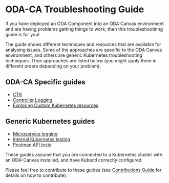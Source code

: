 # ODA-CA Troubleshooting Guide

If you have deployed an ODA Component into an ODA Canvas environment and are having problems getting things to work, then this troubleshootinng guide is for you!

The guide shows different techniques and resources that are available for analysing issues. Some of the approaches are specific to the ODA Canvas environment, and others are generic Kubernetes troubleshooting techniques. Thee approaches are listed below (you might apply them in different orders depending on your problem).

ODA-CA Specific guides
----------------------

* [CTK](CTK.md)
* [Controller Logging](Controller-Logging.md)
* [Exploring Custom Kubernetes resources](Exploring-Custom-Resources.md)

Generic Kubernetes guides
-------------------------

* [Microservice logging](Microservice-Logging.md)
* [Internal Kubernetes testing](Internal-Kubernetes-Testing.md)
* [Postman API tests](Postman-API-Tests.md)


These guides assume that you are connected to a Kubernetes cluster with an ODA-Canvas installed, and have Kubectl correctly configured.

Please feel free to contribute to these guides (see [Contributions Guide](../ContributionsGuide.md) for details on how to contribute).